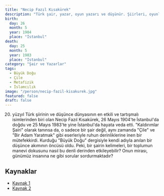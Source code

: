 ```yaml
---
title: "Necip Fazıl Kısakürek"
description: "Türk şair, yazar, oyun yazarı ve düşünür. Şiirleri, oyunları ve fikir yazılarıyla 20. yüzyıl Türk edebiyatına ve düşünce hayatına damga vurmuştur."
birth:
  day: 26
  month: 5
  year: 1904
  place: "İstanbul"
death:
  day: 25
  month: 5
  year: 1983
  place: "İstanbul"
category: "Şair ve Yazarlar"
tags:
  - Büyük Doğu
  - Çile
  - Metafizik
  - İslamcılık
image: "/person/necip-fazil-kisakurek.jpg"
featured: false
draft: false
---
```


20. yüzyıl Türk şiirinin ve düşünce dünyasının en etkili ve tartışmalı isimlerinden biri olan Necip Fazıl Kısakürek, 26 Mayıs 1904'te İstanbul'da doğdu ve 25 Mayıs 1983'te yine İstanbul'da hayata veda etti. "Kaldırımlar Şairi" olarak tanınsa da, o sadece bir şair değil, aynı zamanda "Çile" ve "Bir Adam Yaratmak" gibi eserleriyle ruhun derinliklerine inen bir mütefekkirdi. Kurduğu "Büyük Doğu" dergisiyle kendi adıyla anılan bir düşünce akımının öncüsü oldu. Peki, bir şairin kelimeleri, bir toplumun manevi dokusunu nasıl bu denli derinden etkileyebilir? Onun mirası, günümüz insanına ne gibi sorular sordurmaktadır?

## Kaynaklar

- [Kaynak 1](https://www.biyografya.com/biyografi/1199)
- [Kaynak 2](https://islamansiklopedisi.org.tr/kisakurek-necip-fazil)